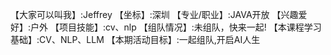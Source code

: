 【大家可以叫我】:Jeffrey
【坐标】:深圳
【专业/职业】:JAVA开放
【兴趣爱好】:户外
【项目技能】:cv、nlp
【组队情况】:未组队，快来一起!
【本课程学习基础】:CV、NLP、LLM
【本期活动目标】:一起组队,开启AI人生